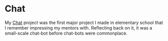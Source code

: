 # Chat

My [Chat](https://scratch.mit.edu/projects/1653765/) project was the first major project I made in elementary school that I remember impressing my mentors with.
Reflecting back on it, it was a small-scale chat-bot before chat-bots were commonplace. 
